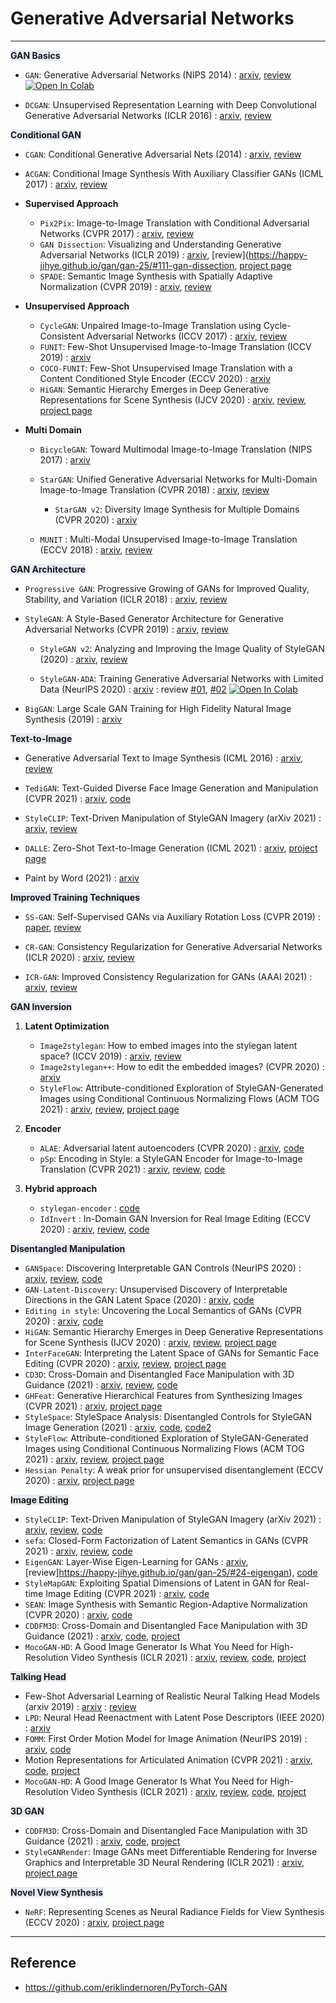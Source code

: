 # Generative Adversarial Networks 



---

<span style='background-color: #E5EBF7;'> **GAN Basics** </span>

- `GAN`: Generative Adversarial Networks (NIPS 2014) : [arxiv](https://arxiv.org/abs/1406.2661), [review](https://happy-jihye.github.io/gan/gan-1/) [![Open In Colab](https://colab.research.google.com/assets/colab-badge.svg)](https://colab.research.google.com/github/happy-jihye/GAN/blob/main/gan/gan.ipynb)

- `DCGAN`: Unsupervised Representation Learning with Deep Convolutional Generative Adversarial Networks (ICLR 2016)  : [arxiv](https://arxiv.org/abs/1511.06434), [review](https://happy-jihye.github.io/gan/gan-2/)

<span style='background-color: #E5EBF7;'> **Conditional GAN** </span>

- `CGAN`: Conditional Generative Adversarial Nets (2014) : [arxiv](https://arxiv.org/abs/1411.1784), [review](https://happy-jihye.github.io/gan/gan-3/)

- `ACGAN`: Conditional Image Synthesis With Auxiliary Classifier GANs (ICML 2017) : [arxiv](https://arxiv.org/abs/1610.09585), [review](https://happy-jihye.github.io/gan/gan-13/)

- **Supervised Approach** 

  - `Pix2Pix`: Image-to-Image Translation with Conditional Adversarial Networks (CVPR 2017) : [arxiv](https://arxiv.org/abs/1611.07004), [review](https://happy-jihye.github.io/gan/gan-8/)
  - `GAN Dissection`: Visualizing and Understanding Generative Adversarial Networks (ICLR 2019) : [arxiv](https://arxiv.org/abs/1811.10597), [review](https://happy-jihye.github.io/gan/gan-25/#111-gan-dissection, [project page](https://gandissect.csail.mit.edu/)
  - `SPADE`: Semantic Image Synthesis with Spatially Adaptive Normalization (CVPR 2019) : [arxiv](https://arxiv.org/abs/1903.07291), [review](https://happy-jihye.github.io/gan/gan-9/)

- **Unsupervised Approach** 

  - `CycleGAN`: Unpaired Image-to-Image Translation using Cycle-Consistent Adversarial Networks (ICCV 2017) : [arxiv](https://arxiv.org/abs/1703.10593), [review](https://happy-jihye.github.io/gan/gan-10/)
  - `FUNIT`: Few-Shot Unsupervised Image-to-Image Translation (ICCV 2019) : [arxiv](https://arxiv.org/abs/1905.01723)
  - `COCO-FUNIT`: Few-Shot Unsupervised Image Translation with a Content Conditioned Style Encoder (ECCV 2020) : [arxiv](https://nvlabs.github.io/COCO-FUNIT/) 
  - `HiGAN`: Semantic Hierarchy Emerges in Deep Generative Representations for Scene Synthesis (IJCV 2020) : [arxiv](https://arxiv.org/abs/1911.09267), [review](https://happy-jihye.github.io/gan/gan-25/#121-higan), [project page](https://genforce.github.io/higan/)

- **Multi Domain**
  - `BicycleGAN`: Toward Multimodal Image-to-Image Translation (NIPS 2017) : [arxiv](https://arxiv.org/abs/1711.11586) 
  - `StarGAN`: Unified Generative Adversarial Networks for Multi-Domain Image-to-Image Translation (CVPR 2018) : [arxiv](https://arxiv.org/abs/1711.09020), [review](https://happy-jihye.github.io/gan/gan-12/)
    - `StarGAN v2`: Diversity Image Synthesis for Multiple Domains (CVPR 2020) : [arxiv](https://arxiv.org/abs/1912.01865) 

  - `MUNIT` : Multi-Modal Unsupervised Image-to-Image Translation (ECCV 2018) : [arxiv](https://arxiv.org/abs/1804.04732), [review](https://happy-jihye.github.io/gan/gan-14/) 
  


<span style='background-color: #E5EBF7;'> **GAN Architecture** </span>

- `Progressive GAN`: Progressive Growing of GANs for Improved Quality, Stability, and Variation (ICLR 2018) : [arxiv](https://arxiv.org/abs/1710.10196), [review](https://happy-jihye.github.io/gan/gan-5/)

- `StyleGAN`: A Style-Based Generator Architecture for Generative Adversarial Networks (CVPR 2019) : [arxiv](https://arxiv.org/abs/1812.04948), [review](https://happy-jihye.github.io/gan/gan-6/)

  - `StyleGAN v2`: Analyzing and Improving the Image Quality of StyleGAN (2020) : [arxiv](https://arxiv.org/abs/1912.04958), [review](https://happy-jihye.github.io/gan/gan-7/)
  
  - `StyleGAN-ADA`: Training Generative Adversarial Networks with Limited Data (NeurlPS 2020) : [arxiv](https://arxiv.org/abs/2006.06676)  : review [#01](https://happy-jihye.github.io/gan/gan-19/), [#02](https://happy-jihye.github.io/gan/gan-20/) [![Open In Colab](https://colab.research.google.com/assets/colab-badge.svg)](https://colab.research.google.com/github/happy-jihye/GAN-Papers/blob/main/gan/stylegan2-ada.ipynb)

- `BigGAN`: Large Scale GAN Training for High Fidelity Natural Image Synthesis (2019) : [arxiv](https://arxiv.org/abs/1809.11096) 


<span style='background-color: #E5EBF7;'> **Text-to-Image** </span>

- Generative Adversarial Text to Image Synthesis (ICML 2016) : [arxiv](https://arxiv.org/abs/1605.05396), [review](https://happy-jihye.github.io/gan/gan-4/)

- `TediGAN`: Text-Guided Diverse Face Image Generation and Manipulation (CVPR 2021) : [arxiv](https://arxiv.org/abs/2012.03308), [code](https://github.com/IIGROUP/TediGAN)

- `StyleCLIP`: Text-Driven Manipulation of StyleGAN Imagery (arXiv 2021) : [arxiv](https://arxiv.org/abs/2103.17249), [review](https://happy-jihye.github.io/gan/gan-15/)

- `DALLE`: Zero-Shot Text-to-Image Generation (ICML 2021) : [arxiv](https://arxiv.org/abs/2102.12092), [project page](https://openai.com/blog/dall-e/)
- Paint by Word (2021) : [arxiv](https://arxiv.org/abs/2103.10951)

<span style='background-color: #E5EBF7;'> **Improved Training Techniques** </span>

- `SS-GAN`: Self-Supervised GANs via Auxiliary Rotation Loss (CVPR 2019) : [paper](https://openaccess.thecvf.com/content_CVPR_2019/papers/Chen_Self-Supervised_GANs_via_Auxiliary_Rotation_Loss_CVPR_2019_paper.pdf), [review](https://happy-jihye.github.io/gan/gan-16/)

- `CR-GAN`: Consistency Regularization for Generative Adversarial Networks (ICLR 2020) : [arxiv](https://arxiv.org/abs/1910.12027), [review](https://happy-jihye.github.io/gan/gan-17/)

- `ICR-GAN`: Improved Consistency Regularization for GANs (AAAI 2021) : [arxiv](https://arxiv.org/abs/2002.04724), [review](https://happy-jihye.github.io/gan/gan-18/)

<span style='background-color: #E5EBF7;'> **GAN Inversion** </span>

1. **Latent Optimization**
   - `Image2stylegan`: How to embed images into the stylegan latent space? (ICCV 2019) : [arxiv](https://arxiv.org/abs/1904.03189), [review](https://happy-jihye.github.io/gan/gan-23/)
   - `Image2stylegan++`: How to edit the embedded images? (CVPR 2020) : [arxiv](https://arxiv.org/abs/1911.11544)
   - `StyleFlow`: Attribute-conditioned Exploration of StyleGAN-Generated Images using Conditional Continuous Normalizing Flows (ACM TOG 2021) : [arxiv](https://arxiv.org/abs/2008.02401), [review](https://happy-jihye.github.io/gan/gan-25/#123-styleflow), [project page](https://rameenabdal.github.io/StyleFlow/)

2. **Encoder**
   - `ALAE`: Adversarial latent autoencoders (CVPR 2020) : [arxiv](https://arxiv.org/abs/2004.04467), [code](https://github.com/podgorskiy/ALAE)
   - `pSp`: Encoding in Style: a StyleGAN Encoder for Image-to-Image Translation (CVPR 2021) : [arxiv](https://arxiv.org/abs/2008.00951), [review](https://happy-jihye.github.io/gan/gan-23/#3-psp--pixel2style2pixel), [code](https://happy-jihye.github.io/gan/gan-23/)
3. **Hybrid approach**
   - `stylegan-encoder` : [code](https://github.com/pbaylies/stylegan-encoder)
   - `IdInvert` : In-Domain GAN Inversion for Real Image Editing (ECCV 2020) : [arxiv](https://arxiv.org/abs/2004.00049), [review](https://happy-jihye.github.io/gan/gan-23/), [code](https://github.com/happy-jihye/GAN/tree/main/In-Domain-GAN)

<span style='background-color: #E5EBF7;'> **Disentangled Manipulation** </span>

- `GANSpace`: Discovering Interpretable GAN Controls (NeurIPS 2020) : [arxiv](https://arxiv.org/abs/2004.02546), [review](https://happy-jihye.github.io/gan/gan-25/#22-ganspace), [code](https://github.com/harskish/ganspace)
- `GAN-Latent-Discovery`: Unsupervised Discovery of Interpretable Directions in the GAN Latent Space (2020) : [arxiv](https://arxiv.org/abs/2002.03754), [code](https://github.com/anvoynov/GANLatentDiscovery)
- `Editing in style`: Uncovering the Local Semantics of GANs (CVPR 2020) : [arxiv](https://arxiv.org/abs/2004.14367), [code](https://github.com/IVRL/GANLocalEditing)
- `HiGAN`: Semantic Hierarchy Emerges in Deep Generative Representations for Scene Synthesis (IJCV 2020) : [arxiv](https://arxiv.org/abs/1911.09267), [review](https://happy-jihye.github.io/gan/gan-25/#121-higan), [project page](https://genforce.github.io/higan/)
- `InterFaceGAN`: Interpreting the Latent Space of GANs for Semantic Face Editing (CVPR 2020) : [arxiv](https://arxiv.org/abs/1907.10786), [review](https://happy-jihye.github.io/gan/gan-25/#122-interfacegan), [project page](https://genforce.github.io/interfacegan/)
- `CD3D`: Cross-Domain and Disentangled Face Manipulation with 3D Guidance (2021) : [arxiv](https://arxiv.org/abs/2104.11228), [review](https://happy-jihye.github.io/gan/gan-24/), [code](https://github.com/cassiePython/cddfm3d)
- `GHFeat`: Generative Hierarchical Features from Synthesizing Images (CVPR 2021) : [arxiv](https://arxiv.org/abs/2007.10379), [project page](https://genforce.github.io/ghfeat/)
- `StyleSpace`: StyleSpace Analysis: Disentangled Controls for StyleGAN Image Generation (2021) : [arxiv](https://arxiv.org/abs/2011.12799), [code](https://github.com/xrenaa/StyleSpace-pytorch), [code2](https://github.com/happy-jihye/GAN/tree/main/StyleSpace)
- `StyleFlow`: Attribute-conditioned Exploration of StyleGAN-Generated Images using Conditional Continuous Normalizing Flows (ACM TOG 2021) : [arxiv](https://arxiv.org/abs/2008.02401), [review](https://happy-jihye.github.io/gan/gan-25/#123-styleflow), [project page](https://rameenabdal.github.io/StyleFlow/)
- `Hessian Penalty`: A weak prior for unsupervised disentanglement (ECCV 2020) : [arxiv](https://arxiv.org/abs/2008.10599), [project page](https://www.wpeebles.com/hessian-penalty)

<span style='background-color: #E5EBF7;'> **Image Editing** </span>

- `StyleCLIP`: Text-Driven Manipulation of StyleGAN Imagery (arXiv 2021) : [arxiv](https://arxiv.org/abs/2103.17249), [review](https://happy-jihye.github.io/gan/gan-15/), [code](https://github.com/orpatashnik/StyleCLIP)
- `sefa`: Closed-Form Factorization of Latent Semantics in GANs (CVPR 2021) : [arxiv](https://arxiv.org/abs/2007.06600), [review](https://happy-jihye.github.io/gan/gan-25/#21-sefa), [code](https://github.com/happy-jihye/GAN/tree/main/SEFA)
- `EigenGAN`: Layer-Wise Eigen-Learning for GANs : [arxiv](https://arxiv.org/abs/2104.12476), [review]https://happy-jihye.github.io/gan/gan-25/#24-eigengan), [code](https://github.com/bryandlee/eigengan-pytorch)
- `StyleMapGAN`: Exploiting Spatial Dimensions of Latent in GAN for Real-time Image Editing (CVPR 2021) : [arxiv](https://arxiv.org/abs/2104.14754), [code](https://github.com/naver-ai/StyleMapGAN)
- `SEAN`: Image Synthesis with Semantic Region-Adaptive Normalization (CVPR 2020) : [arxiv](https://arxiv.org/abs/1911.12861), [code](https://github.com/ZPdesu/SEAN)
- `CDDFM3D`: Cross-Domain and Disentangled Face Manipulation with 3D Guidance (2021) : [arxiv](https://arxiv.org/abs/2104.11228), [code](https://github.com/cassiePython/cddfm3d), [project](https://cassiepython.github.io/sigasia/cddfm3d.html)
- `MocoGAN-HD`: A Good Image Generator Is What You Need for High-Resolution Video Synthesis (ICLR 2021) : [arxiv](https://arxiv.org/abs/2104.15069), [review](https://happy-jihye.github.io/gan/gan-27/), [code](https://github.com/snap-research/MoCoGAN-HD), [project](https://bluer555.github.io/MoCoGAN-HD/)

<span style='background-color: #E5EBF7;'> **Talking Head** </span>

- Few-Shot Adversarial Learning of Realistic Neural Talking Head Models (arxiv 2019) : [arxiv](https://arxiv.org/abs/1905.08233) : [review](https://happy-jihye.github.io/gan/gan-22/)
- `LPD`: Neural Head Reenactment with Latent Pose Descriptors (IEEE 2020) : [arxiv](https://arxiv.org/abs/2004.12000)  
- `FOMM`: First Order Motion Model for Image Animation (NeurIPS 2019) : [arxiv](https://arxiv.org/abs/2003.00196), [code](https://github.com/AliaksandrSiarohin/first-order-model)
- Motion Representations for Articulated Animation (CVPR 2021) : [arxiv](https://arxiv.org/abs/2104.11280), [code](https://github.com/snap-research/articulated-animation), [project](https://snap-research.github.io/articulated-animation/)
- `MocoGAN-HD`: A Good Image Generator Is What You Need for High-Resolution Video Synthesis (ICLR 2021) : [arxiv](https://arxiv.org/abs/2104.15069), [review](https://happy-jihye.github.io/gan/gan-27/), [code](https://github.com/snap-research/MoCoGAN-HD), [project](https://bluer555.github.io/MoCoGAN-HD/)

<span style='background-color: #E5EBF7;'> **3D GAN** </span>

- `CDDFM3D`: Cross-Domain and Disentangled Face Manipulation with 3D Guidance (2021) : [arxiv](https://arxiv.org/abs/2104.11228), [code](https://github.com/cassiePython/cddfm3d), [project](https://cassiepython.github.io/sigasia/cddfm3d.html)
- `StyleGANRender`: Image GANs meet Differentiable Rendering for Inverse Graphics and Interpretable 3D Neural Rendering (ICLR 2021) : [arxiv](https://arxiv.org/abs/2010.09125), [project page](https://nv-tlabs.github.io/GANverse3D/)


<span style='background-color: #E5EBF7;'> **Novel View Synthesis** </span>

- `NeRF`: Representing Scenes as Neural Radiance Fields for View Synthesis (ECCV 2020) : [arxiv](https://arxiv.org/abs/2003.08934), [project page](https://www.matthewtancik.com/nerf)

---

## Reference 
- https://github.com/eriklindernoren/PyTorch-GAN
